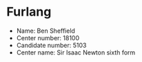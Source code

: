 # Furlang

* Name: Ben Sheffield
* Center number: 18100
* Candidate number: 5103
* Center name: Sir Isaac Newton sixth form
